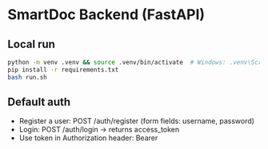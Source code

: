 # SmartDoc Backend (FastAPI)
## Local run
```bash
python -m venv .venv && source .venv/bin/activate  # Windows: .venv\Scripts\activate
pip install -r requirements.txt
bash run.sh
```

## Default auth
- Register a user: POST /auth/register (form fields: username, password)
- Login: POST /auth/login -> returns access_token
- Use token in Authorization header: Bearer <token>
